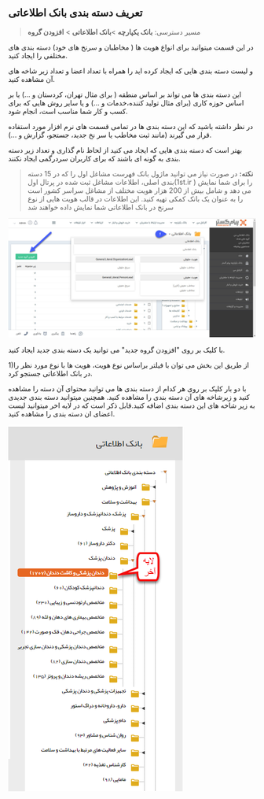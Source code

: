 ## تعریف دسته بندی بانک اطلاعاتی 

> مسیر دسترسی:  **بانک یکپارچه** >**بانک اطلاعاتی** > **افزودن گروه** 

در این قسمت میتوانید برای انواع هویت ها ( مخاطبان و سرنخ های خود) دسته بندی های مختلفی را ایجاد کنید.

و لیست دسته بندی هایی که ایجاد کرده اید را همراه با تعداد اعضا و تعداد زیر شاخه های آن مشاهده کنید.

این دسته بندی ها می تواند بر اساس منطقه ( برای مثال تهران، کردستان و ...) یا بر اساس حوزه کاری (برای مثال تولید کننده،خدمات و ...) و یا سایر روش هایی که برای کسب و کار شما مناسب است، انجام شود.

در نظر داشته باشید که این دسته بندی ها در تمامی قسمت های نرم افزار مورد استفاده قرار می گیرند (مانند ثبت مخاطب یا سر نخ جدید، جستجو، گزارش و ...).

بهتر است که دسته بندی هایی که ایجاد می کنید از لحاظ نام گذاری و تعداد زیر دسته بندی به گونه ای باشند که برای کاربران سردرگمی ایجاد نکنند.

> **نکته:** در صورت نیاز می توانید ماژول بانک فهرست مشاغل اول را که در 15 دسته بندی اصلی، اطلاعات مشاغل ثبت شده در پرتال اول(1st.ir ) را برای شما نمایش می دهد و شامل بیش از 200 هزار هویت مختلف
از مشاغل سراسر کشور است را به عنوان یک بانک کمکی تهیه کنید. این اطلاعات در قالب هویت هایی از نوع سرنخ در بانک اطلاعاتی شما نمایش داده خواهند شد

![](JobsForFirst.jpg)

با کلیک بر روی "افزودن گروه جدید" می توانید یک دسته بندی جدید ایجاد کنید.

1)از طریق این بخش می توان  با فیلتر براساس نوع هویت، هویت ها با نوع مورد نظر را در بانک اطلاعاتی جستجو کرد.

 با دو بار کلیک بر روی هر کدام از دسته بندی ها می توانید محتوای آن دسته را مشاهده کنید و زیرشاخه های آن دسته بندی را مشاهده کنید. همچنین میتوانید دسته بندی جدیدی به زیر شاخه های این دسته بندی اضافه کنید.قابل ذکر است که در لایه اخر میتوانید لیست اعضای ان دسته بندی را مشاهده کنید.
 
 ![](bank1.jpg)
 
 